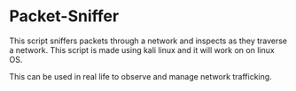 # Packet-Sniffer
This script sniffers packets through a network  and inspects as they traverse a network.
This script is made using kali linux and it will work on on linux OS.

This can be used in real life to observe and manage network trafficking.

